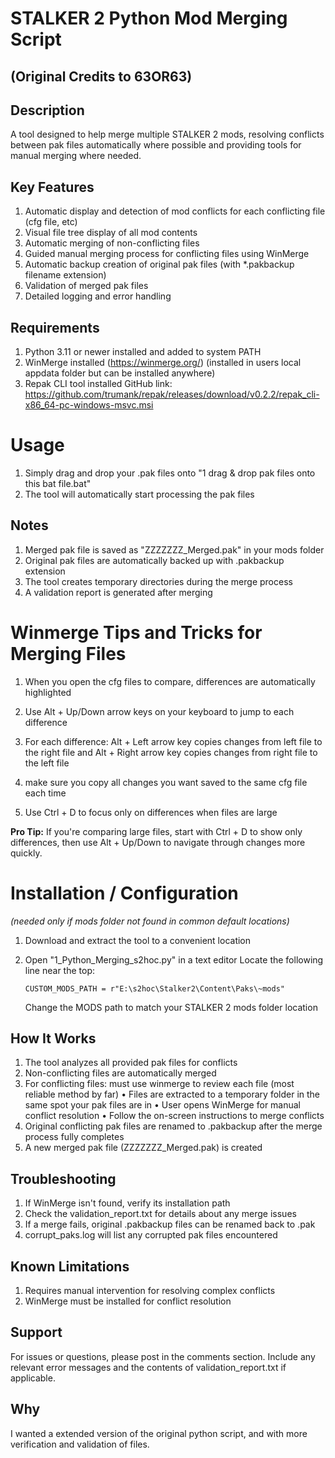 # STALKER 2 Python Mod Merging Script

## (Original Credits to 63OR63) 

## Description
A tool designed to help merge multiple STALKER 2 mods, resolving conflicts between pak files automatically where possible and providing tools for manual merging where needed.

## Key Features
1. Automatic display and detection of mod conflicts for each conflicting file (cfg file, etc)
2. Visual file tree display of all mod contents
3. Automatic merging of non-conflicting files
4. Guided manual merging process for conflicting files using WinMerge
5. Automatic backup creation of original pak files (with *.pakbackup filename extension)
6. Validation of merged pak files
7. Detailed logging and error handling


## Requirements
1. Python 3.11 or newer installed and added to system PATH
2. WinMerge installed (https://winmerge.org/) (installed in users local appdata folder but can be installed anywhere)
3. Repak CLI tool installed GitHub link: https://github.com/trumank/repak/releases/download/v0.2.2/repak_cli-x86_64-pc-windows-msvc.msi


# Usage

1. Simply drag and drop your .pak files onto "1 drag & drop pak files onto this bat file.bat"
2. The tool will automatically start processing the pak files

## Notes

1. Merged pak file is saved as "ZZZZZZZ_Merged.pak" in your mods folder
2. Original pak files are automatically backed up with .pakbackup extension
3. The tool creates temporary directories during the merge process
4. A validation report is generated after merging



# Winmerge Tips and Tricks for Merging Files
1. When you open the cfg files to compare, differences are automatically highlighted

2. Use Alt + Up/Down arrow keys on your keyboard to jump to each difference

3. For each difference:
    Alt + Left arrow key copies changes from left file to the right file
    and
    Alt + Right arrow key copies changes from right file to the left file

4. make sure you copy all changes you want saved to the same cfg file each time
5. Use Ctrl + D to focus only on differences when files are large

**Pro Tip:** If you're comparing large files, start with Ctrl + D to show only
differences, then use Alt + Up/Down to navigate through changes more
quickly.


# Installation / Configuration
*(needed only if mods folder not found in common default locations)*

1. Download and extract the tool to a convenient location
    
2. Open "1_Python_Merging_s2hoc.py" in a text editor
   Locate the following line near the top:
   ```
   CUSTOM_MODS_PATH = r"E:\s2hoc\Stalker2\Content\Paks\~mods"
   ```
   Change the MODS path to match your STALKER 2 mods folder location



## How It Works
1. The tool analyzes all provided pak files for conflicts
2. Non-conflicting files are automatically merged
3. For conflicting files: must use winmerge to review each file (most reliable method by far)
    • Files are extracted to a temporary folder in the same spot your pak files are in
    • User opens WinMerge for manual conflict resolution
    • Follow the on-screen instructions to merge conflicts
4. Original conflicting pak files are renamed to .pakbackup after the merge process fully completes
5. A new merged pak file (ZZZZZZZ_Merged.pak) is created


## Troubleshooting
1. If WinMerge isn't found, verify its installation path
2. Check the validation_report.txt for details about any merge issues
3. If a merge fails, original .pakbackup files can be renamed back to .pak
4. corrupt_paks.log will list any corrupted pak files encountered

## Known Limitations
1. Requires manual intervention for resolving complex conflicts
2. WinMerge must be installed for conflict resolution


## Support
For issues or questions, please post in the comments section. Include any relevant error messages and the contents of validation_report.txt if applicable.

## Why
I wanted a extended version of the original python script, and with more verification and validation of files.

